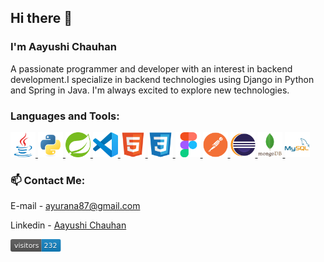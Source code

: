 <h2 >Hi there 👋</h2>

<h3>I'm Aayushi Chauhan</h3>
<p>A passionate programmer and developer with an interest in backend development.I specialize in backend technologies using Django in Python and Spring in Java. I'm always excited to explore new technologies.</p>

<h3 align="left">Languages and Tools:</h3>
<p align="left">
  <a href="https://www.java.com" target="_blank" rel="noreferrer"> <img src="https://raw.githubusercontent.com/devicons/devicon/master/icons/java/java-original.svg" alt="java" width="40" height="40"/> </a><a href="https://www.python.org" target="_blank" rel="noreferrer"> <img src="https://raw.githubusercontent.com/devicons/devicon/master/icons/python/python-original.svg" alt="python" width="40" height="40"/> </a><a href="https://spring.io/" target="_blank" rel="noreferrer"> <img src="https://raw.githubusercontent.com/devicons/devicon/master/icons/spring/spring-original.svg" alt="spring" width="40" height="40"/></a><a href="https://code.visualstudio.com/" target="_blank" rel="noreferrer"> <img src="https://raw.githubusercontent.com/devicons/devicon/master/icons/vscode/vscode-original.svg" alt="vscode" width="40" height="40"/> </a><a href="https://developer.mozilla.org/en-US/docs/Web/HTML" target="_blank" rel="noreferrer"> <img src="https://raw.githubusercontent.com/devicons/devicon/master/icons/html5/html5-original.svg" alt="html5" width="40" height="40"/> </a><a href="https://www.w3schools.com/css/" target="_blank" rel="noreferrer"> <img src="https://raw.githubusercontent.com/devicons/devicon/master/icons/css3/css3-original.svg" alt="css3" width="40" height="40"/> </a><a href="https://www.figma.com/" target="_blank" rel="noreferrer"> <img src="https://raw.githubusercontent.com/devicons/devicon/master/icons/figma/figma-original.svg" alt="figma" width="40" height="40"/> </a><a href="https://www.postman.com/" target="_blank" rel="noreferrer"> <img src="https://raw.githubusercontent.com/devicons/devicon/master/icons/postman/postman-original.svg" alt="postman" width="40" height="40"/> </a><a href="https://www.eclipse.org/" target="_blank" rel="noreferrer"> <img src="https://raw.githubusercontent.com/devicons/devicon/master/icons/eclipse/eclipse-original.svg" alt="eclipse" width="40" height="40"/> </a><a href="https://www.mongodb.com/" target="_blank" rel="noreferrer"> <img src="https://raw.githubusercontent.com/devicons/devicon/master/icons/mongodb/mongodb-original-wordmark.svg" alt="mongodb" width="40" height="40"/> </a> <a href="https://www.mysql.com/" target="_blank" rel="noreferrer"> <img src="https://raw.githubusercontent.com/devicons/devicon/master/icons/mysql/mysql-original-wordmark.svg" alt="mysql" width="40" height="40"/> </a>
</p>


<h3 align="left">📫 Contact Me:</h3>
  <p>E-mail - <a href="ayurana87@gmail.com"> ayurana87@gmail.com</a></p>
  <p>Linkedin - <a href="https://www.linkedin.com/in/aayushi-chauhan-2b3b1422a/"> Aayushi Chauhan</a></p>


<svg xmlns="http://www.w3.org/2000/svg" xmlns:xlink="http://www.w3.org/1999/xlink" height="20" width="80.6"><linearGradient id="smooth" x2="0" y2="100%"><stop offset="0" stop-color="#bbb" stop-opacity=".1"/><stop offset="1" stop-opacity=".1"/></linearGradient><clipPath id="round"><rect fill="#fff" height="20" rx="3" width="80.6"/></clipPath><g clip-path="url(#round)"><rect fill="#595959" height="20" width="49.6"/><rect fill="#1283c3" height="20" width="31.0" x="49.6"/><rect fill="url(#smooth)" height="20" width="80.6"/></g><g fill="#fff" font-family="DejaVu Sans,Verdana,Geneva,sans-serif" font-size="110" text-anchor="middle"><text fill="#010101" fill-opacity=".3" lengthAdjust="spacing" textLength="396.0" transform="scale(0.1)" x="258.0" y="150">visitors</text><text lengthAdjust="spacing" textLength="396.0" transform="scale(0.1)" x="258.0" y="140">visitors</text><text fill="#010101" fill-opacity=".3" lengthAdjust="spacing" textLength="210.0" transform="scale(0.1)" x="641.0" y="150">232</text><text lengthAdjust="spacing" textLength="210.0" transform="scale(0.1)" x="641.0" y="140">232</text><a xlink:href="https://visitor-badge.laobi.icu"><rect fill="rgba(0,0,0,0)" height="20" width="49.6"/></a><a xlink:href="https://visitor-badge.laobi.icu"><rect fill="rgba(0,0,0,0)" height="20" width="31.0" x="49.6"/></a></g></svg>
